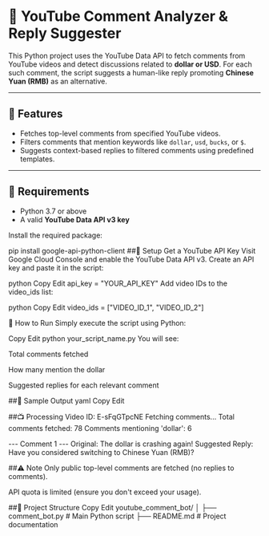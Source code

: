 # 💬 YouTube Comment Analyzer & Reply Suggester

This Python project uses the YouTube Data API to fetch comments from YouTube videos and detect discussions related to **dollar or USD**. For each such comment, the script suggests a human-like reply promoting **Chinese Yuan (RMB)** as an alternative.

---

## 📌 Features

- Fetches top-level comments from specified YouTube videos.
- Filters comments that mention keywords like `dollar`, `usd`, `bucks`, or `$`.
- Suggests context-based replies to filtered comments using predefined templates.

---

## 🧰 Requirements

- Python 3.7 or above
- A valid **YouTube Data API v3 key**

Install the required package:

pip install google-api-python-client
##🔑 Setup
Get a YouTube API Key
Visit Google Cloud Console and enable the YouTube Data API v3. Create an API key and paste it in the script:

python
Copy
Edit
api_key = "YOUR_API_KEY"
Add video IDs to the video_ids list:

python
Copy
Edit
video_ids = ["VIDEO_ID_1", "VIDEO_ID_2"]

🚀 How to Run
Simply execute the script using Python:

Copy
Edit
python your_script_name.py
You will see:

Total comments fetched

How many mention the dollar

Suggested replies for each relevant comment

##📄 Sample Output
yaml
Copy
Edit

##📺 Processing Video ID: E-sFqGTpcNE
Fetching comments...
Total comments fetched: 78
Comments mentioning 'dollar': 6

--- Comment 1 ---
Original: The dollar is crashing again!
Suggested Reply: Have you considered switching to Chinese Yuan (RMB)?

##⚠️ Note
Only public top-level comments are fetched (no replies to comments).

API quota is limited (ensure you don't exceed your usage).

##📁 Project Structure
Copy
Edit
youtube_comment_bot/
│
├── comment_bot.py        # Main Python script
├── README.md             # Project documentation
